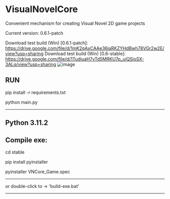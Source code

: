 # VisualNovelCore
Convenient mechanism for creating Visual Novel 2D game projects

Current version: 0.6.1-patch

Download test build (Win) [0.6.1-patch]: https://drive.google.com/file/d/1mK2qAxCAAe36iaRKZYHdBwh78VGr2w2E/view?usp=sharing
Download test build (Win) [0.6-stable]: https://drive.google.com/file/d/1TudiuaH7vTd5MRKU7p_uiQSjoSX-3ALq/view?usp=sharing
![image](https://user-images.githubusercontent.com/32211521/231502590-1c1b608c-1bac-4b3c-9c04-3cdf0ae7415b.png)




RUN
---
pip install -r requirements.txt

python main.py

---
Python 3.11.2
---


Compile exe:
---
cd stable

pip install pyinstaller

pyinstaller VNCore_Game.spec

***
or double-click to -> 'build-exe.bat'
***
